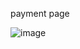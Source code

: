 payment page

![image](https://github.com/jfsteam4/new-code/assets/133215834/09c63fff-67ad-498a-8263-59b90f25fc12)
